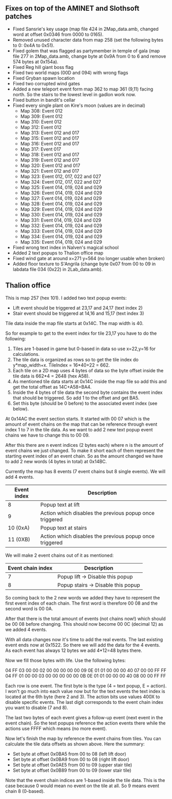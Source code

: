 ## Fixes on top of the AMINET and Slothsoft patches

- Fixed Sansrie's key usage (map file 424 in 2Map_data.amb, changed word at offset 0x0346 from 0000 to 0165).
- Removed unused character data from map 258 (set the following bytes to 0: 0x4A to 0x51).
- Fixed golem that was flagged as partymember in temple of gala (map file 277 in 2Map_data.amb, change byte at 0x9A from 0 to 6 and remove 574 bytes at 0x154a).
- Fixed Reg hill giant boss flag
- Fixed two world maps (00D and 094) with wrong flags
- Fixed Gryban spawn location
- Fixed two corrupted wind gates
- Added a new teleport event form map 362 to map 361 (9,11) facing north. So the stairs to the lowest level in gadlon work now.
- Fixed button in bandit's cellar
- Fixed every single plant on Kire's moon (values are in decimal)
    - Map 308: Event 012
    - Map 309: Event 012
    - Map 310: Event 012
    - Map 312: Event 012
    - Map 313: Event 012 and 017
    - Map 315: Event 012 and 017
    - Map 316: Event 012 and 017
    - Map 317: Event 017
    - Map 318: Event 012 and 017
    - Map 319: Event 012 and 017
    - Map 320: Event 012 and 017
    - Map 321: Event 012 and 017
    - Map 323: Event 012, 017, 022 and 027
    - Map 324: Event 012, 017, 022 and 027
    - Map 325: Event 014, 019, 024 and 029
    - Map 326: Event 014, 019, 024 and 029
    - Map 327: Event 014, 019, 024 and 029
    - Map 328: Event 014, 019, 024 and 029
    - Map 329: Event 014, 019, 024 and 029
    - Map 330: Event 014, 019, 024 and 029
    - Map 331: Event 014, 019, 024 and 029
    - Map 332: Event 014, 019, 024 and 029
    - Map 333: Event 014, 019, 024 and 029
    - Map 334: Event 014, 019, 024 and 029
    - Map 335: Event 014, 019, 024 and 029
- Fixed wrong text index in Nalven's magical school
- Added 2 text popups to Thalion office map
- Fixed wind gate at around x=271 y=564 (no longer usable when broken)
- Added floor texture to S'Angrila (change byte 0x07 from 00 to 09 in labdata file 034 (0x22) in 2Lab_data.amb).


## Thalion office

This is map 257 (hex 101). I added two text popup events:
- Lift event should be triggered at 23,17 and 24,17 (text index 2)
- Stair event should be triggered at 14,16 and 15,17 (text index 3)

Tile data inside the map file starts at 0x14C. The map width is 40.

So for example to get to the event index for tile 23,17 you have to do the following:
1. Tiles are 1-based in game but 0-based in data so use x=22,y=16 for calculations.
2. The tile data is organized as rows so to get the tile index do y\*map_width+x. TileIndex = 16\*40+22 = 662.
3. Each tile on a 2D map uses 4 bytes of data so the byte offset inside the tile data is 662\*4 = 2648 (hex A58).
4. As mentioned tile data starts at 0x14C inside the map file so add this and get the total offset as 14C+A58=BA4.
5. Inside the 4 bytes of tile data the second byte contains the event index that should be triggered. So add 1 to the offset and get BA5.
6. Set this byte (should be 0 before) to the associated event index (see below).

At 0x14AC the event section starts. It started with 00 07 which is the amount of event chains on the map that can be reference through event index 1 to 7
in the tile data. As we want to add 2 new text popup event chains we have to change this to 00 09.

After this there are n event indices (2 bytes each) where n is the amount of event chains we just changed.
To make it short each of them represent the starting event index of an event chain.
So as the amount changed we have to add 2 new words (4 bytes in total) at 0x14BC.

Currently the map has 8 events (7 event chains but 8 single events). We will add 4 events.

Event index | Description
--- | ---
8 | Popup text at lift
9 | Action which disables the previous popup once triggered
10 (0xA) | Popup text at stairs
11 (0XB) | Action which disables the previous popup once triggered

We will make 2 event chains out of it as mentioned:

Event chain index | Description
--- | ---
7 | Popup lift -> Disable this popup
8 | Popup stairs -> Disable this popup

So coming back to the 2 new words we added they have to represent the first event index of each chain.
The first word is therefore 00 08 and the second word is 00 0A.

After that there is the total amount of events (not chains now!) which should be 00 08 before changing.
This should now become 00 0C (decimal 12) as we added 4 events.

With all data changes now it's time to add the real events. The last existing event ends now at 0x1522.
So there we will add the data for the 4 events. As each event has always 12 bytes we add 4\*12=48 bytes there.

Now we fill those bytes with life. Use the following bytes:

04 FF 03 00 00 02 00 00 00 00 00 09
0E 01 01 00 00 00 40 07 00 00 FF FF
04 FF 01 00 00 03 00 00 00 00 00 0B
0E 01 01 00 00 00 40 08 00 00 FF FF

Each row is one event. The first byte is the type (4 = text popup, E = action). I won't go much into each
value now but for the text events the text index is located at the 6th byte (here 2 and 3).
The action bits use values 400X to disable specific events. The last digit corresponds to the event chain
index you want to disable (7 and 8).

The last two bytes of each event gives a follow-up event (next event in the event chain). So the text
popups reference the action events there while the actions use FFFF which means (no more event).

Now let's finish the map by reference the event chains from tiles. You can calculate the tile data offsets
as shown above. Here the summary:

- Set byte at offset 0x0BA5 from 00 to 08 (left lift door)
- Set byte at offset 0x0BA9 from 00 to 08 (right lift door)
- Set byte at offset 0x0AE5 from 00 to 09 (upper stair tile)
- Set byte at offset 0x0B89 from 00 to 09 (lower stair tile)

Note that the event chain indices are 1-based inside the tile data. This is the case because 0 would mean
no event on the tile at all. So 9 means event chain 8 (0-based).
